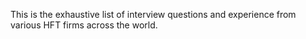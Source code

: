 This is the exhaustive list of interview questions and experience from various HFT firms across the world.
